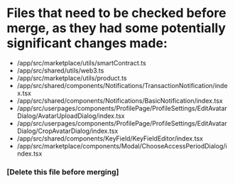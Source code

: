 # Files that need to be checked before merge, as they had some potentially significant changes made:

- /app/src/marketplace/utils/smartContract.ts
- /app/src/shared/utils/web3.ts
- /app/src/marketplace/utils/product.ts
- /app/src/shared/components/Notifications/TransactionNotification/index.tsx
- /app/src/shared/components/Notifications/BasicNotification/index.tsx
- /app/src/userpages/components/ProfilePage/ProfileSettings/EditAvatarDialog/AvatarUploadDialog/index.tsx
- /app/src/userpages/components/ProfilePage/ProfileSettings/EditAvatarDialog/CropAvatarDialog/index.tsx
- /app/src/shared/components/KeyField/KeyFieldEditor/index.tsx
- /app/src/marketplace/components/Modal/ChooseAccessPeriodDialog/index.tsx


### [Delete this file before merging]
